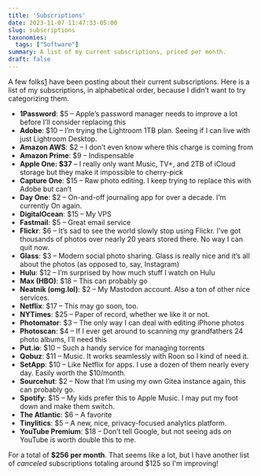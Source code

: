 ```yaml
---
title: 'Subscriptions'
date: 2023-11-07 11:47:33-05:00
slug: subscriptions
taxonomies:
  tags: ["Software"]
summary: A list of my current subscriptions, priced per month.
draft: false
---
```


A few folks[1](https://rudimentarylathe.org/#b4f25d54-0f78-4548-b8d3-ad77b2d53d84) have been posting about their current subscriptions. Here is a list of my subscriptions, in alphabetical order, because I didn’t want to try categorizing them.

*   **1Password**: $5 – Apple’s password manager needs to improve a lot before I’ll consider replacing this
*   **Adobe**: $10 – I’m trying the Lightroom 1TB plan. Seeing if I can live with just Lightroom Desktop.
*   **Amazon AWS**: $2 – I don’t even know where this charge is coming from
*   **Amazon Prime**: $9 – Indispensable
*   **Apple One: $37** – I really only want Music, TV+, and 2TB of iCloud storage but they make it impossible to cherry-pick
*   **Capture One**: $15 – Raw photo editing. I keep trying to replace this with Adobe but can’t
*   **Day One**: $2 – On-and-off journaling app for over a decade. I’m currently On again.
*   **DigitalOcean**: $15 – My VPS
*   **Fastmail**: $5 – Great email service
*   **Flickr**: $6 – It’s sad to see the world slowly stop using Flickr. I’ve got thousands of photos over nearly 20 years stored there. No way I can quit now.
*   **Glass**: $3 – Modern social photo sharing. Glass is really nice and it’s all about the photos (as opposed to, say, Instagram)
*   **Hulu**: $12 – I’m surprised by how much stuff I watch on Hulu
*   **Max (HBO)**: $18 – This can probably go
*   **Neatnik (omg.lol)**: $2 – My Mastodon account. Also a ton of other nice services.
*   **Netflix**: $17 – This may go soon, too.
*   **NYTimes**: $25 – Paper of record, whether we like it or not.
*   **Photomator**: $3 – The only way I can deal with editing iPhone photos
*   **Photoscan**: $4 – If I ever get around to scanning my grandfathers 24 photo albums, I’ll need this
*   **Put.io**: $10 – Such a handy service for managing torrents
*   **Qobuz**: $11 – Music. It works seamlessly with Roon so I kind of need it.
*   **SetApp**: $10 – Like Netflix for apps. I use a dozen of them nearly every day. Easily worth the $10/month.
*   **Sourcehut**: $2 – Now that I’m using my own Gitea instance again, this can probably go.
*   **Spotify**: $15 – My kids prefer this to Apple Music. I may put my foot down and make them switch.
*   **The Atlantic**: $6 – A favorite
*   **Tinylitics**: $5 – A new, nice, privacy-focused analytics platform.
*   **YouTube Premium**: $18 – Don’t tell Google, but not seeing ads on YouTube is worth double this to me.

For a total of **$256 per month**. That seems like a lot, but I have another list of _canceled_ subscriptions totaling around $125 so I'm improving!
